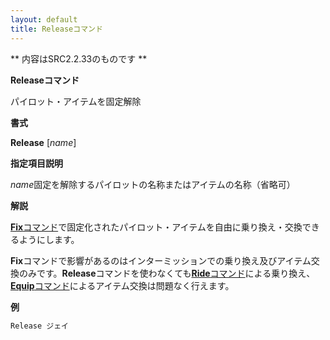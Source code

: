 ```yaml
---
layout: default
title: Releaseコマンド
---
```

** 内容はSRC2.2.33のものです **

**Releaseコマンド**

パイロット・アイテムを固定解除

**書式**

**Release** [*name*]

**指定項目説明**

*name*固定を解除するパイロットの名称またはアイテムの名称（省略可）

**解説**

[**Fix**コマンド](Fixコマンド.md)で固定化されたパイロット・アイテムを自由に乗り換え・交換できるようにします。

**Fix**コマンドで影響があるのはインターミッションでの乗り換え及びアイテム交換のみです。**Release**コマンドを使わなくても[**Ride**コマンド](Rideコマンド.md)による乗り換え、[**Equip**コマンド](Equipコマンド.md)によるアイテム交換は問題なく行えます。

**例**
```sh
Release ジェイ
```

